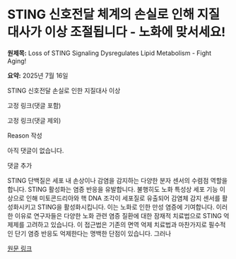 # STING 신호전달 체계의 손실로 인해 지질 대사가 이상 조절됩니다 - 노화에 맞서세요!

**원제목:** Loss of STING Signaling Dysregulates Lipid Metabolism - Fight Aging!

**요약:** 2025년 7월 16일

STING 신호전달 손실로 인한 지질대사 이상

고정 링크(댓글 포함)

고정 링크(댓글 제외)

Reason 작성



아직 댓글이 없습니다.

댓글 추가



STING 단백질은 세포 내 손상이나 감염을 감지하는 다양한 분자 센서의 수렴점 역할을 합니다. STING 활성화는 염증 반응을 유발합니다. 불행히도 노화 특성상 세포 기능 이상으로 인해 미토콘드리아와 핵 DNA 조각이 세포질로 유출되어 감염체 감지 센서를 활성화시키고 STING을 활성화시킵니다. 이는 노화로 인한 만성 염증에 기여합니다. 이러한 이유로 연구자들은 다양한 노화 관련 염증 질환에 대한 잠재적 치료법으로 STING 억제제를 고려하고 있습니다. 이 접근법은 기존의 면역 억제 치료법과 마찬가지로 필수적인 단기 염증 반응도 억제한다는 명백한 단점이 있습니다. 그러나

[원문 링크](https://www.fightaging.org/archives/2025/07/loss-of-sting-signaling-dysregulates-lipid-metabolism/)
